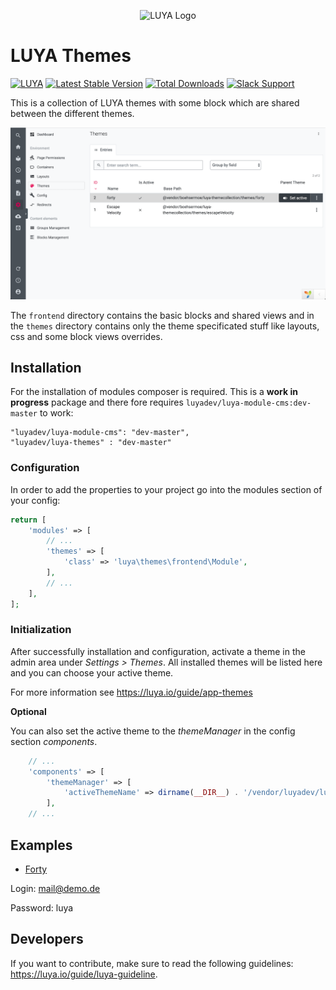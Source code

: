 <p align="center">
  <img src="https://raw.githubusercontent.com/luyadev/luya/master/docs/logo/luya-logo-0.2x.png" alt="LUYA Logo"/>
</p>

# LUYA Themes

[![LUYA](https://img.shields.io/badge/Powered%20by-LUYA-brightgreen.svg)](https://luya.io)
[![Latest Stable Version](https://poser.pugx.org/luyadev/luya-themes/v/stable)](https://packagist.org/packages/luyadev/luya-themes)
[![Total Downloads](https://poser.pugx.org/luyadev/luya-themes/downloads)](https://packagist.org/packages/luyadev/luya-themes)
[![Slack Support](https://img.shields.io/badge/Slack-luyadev-yellowgreen.svg)](https://slack.luya.io/)

This is a collection of LUYA themes with some block which are shared between the different themes.

![LUYA Themes management](https://github.com/luyadev/luya/raw/master/docs/guide/img/theme-management.png) 

The `frontend` directory contains the basic blocks and shared views and in the `themes` directory contains only the theme specificated stuff like layouts, css and some block views overrides.

## Installation

For the installation of modules composer is required. This is a **work in progress** package and there fore requires `luyadev/luya-module-cms:dev-master` to work:

```
"luyadev/luya-module-cms": "dev-master",
"luyadev/luya-themes" : "dev-master"
```

### Configuration

In order to add the properties to your project go into the modules section of your config:

```php
return [
    'modules' => [
        // ...
        'themes' => [
            'class' => 'luya\themes\frontend\Module',
        ],
        // ...
    ],
];
```

### Initialization 

After successfully installation and configuration, activate a theme in the admin area under *Settings > Themes*. All installed themes will be listed here and you can choose your active theme. 

For more information see https://luya.io/guide/app-themes

**Optional**

You can also set the active theme to the *themeManager* in the config section *components*.
```php
    // ...
    'components' => [
        'themeManager' => [
            'activeThemeName' => dirname(__DIR__) . '/vendor/luyadev/luya-themes/themes/forty'
        ],
    // ...
```

## Examples

+ [Forty](http://forty.bennetklarhoelter.de/)

Login: mail@demo.de

Password: luya

## Developers

If you want to contribute, make sure to read the following guidelines: https://luya.io/guide/luya-guideline.
